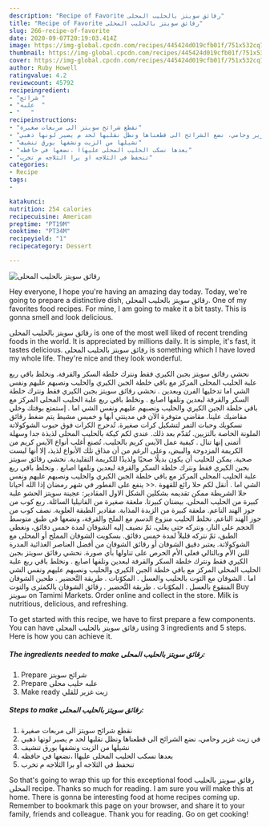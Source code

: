 ```yaml
---
description: "Recipe of Favorite رقائق سويتز بالحليب المحلى"
title: "Recipe of Favorite رقائق سويتز بالحليب المحلى"
slug: 266-recipe-of-favorite
date: 2020-09-07T20:19:03.414Z
image: https://img-global.cpcdn.com/recipes/445424d019cfb01f/751x532cq70/الصورة-الرئيسية-لوصفةرقائق-سويتز-بالحليب-المحلى.jpg
thumbnail: https://img-global.cpcdn.com/recipes/445424d019cfb01f/751x532cq70/الصورة-الرئيسية-لوصفةرقائق-سويتز-بالحليب-المحلى.jpg
cover: https://img-global.cpcdn.com/recipes/445424d019cfb01f/751x532cq70/الصورة-الرئيسية-لوصفةرقائق-سويتز-بالحليب-المحلى.jpg
author: Ruby Howell
ratingvalue: 4.2
reviewcount: 45792
recipeingredient:
- "شرائح "
- "علبه  "
- "   "
recipeinstructions:
- "نقطع شرائح سويتز الى مربعات صغيرة"
- "في زيت غزير وحامي، نضع الشرائح الى قطعناها ونظل نقلبها لحد م يصير لونها ذهبي"
- "نشيلها من الزيت ونشفها بورق تنشيف"
- "بعدها نسكب الحليب المحلى عليهاا ،نضعها في حافظه"
- "تنحفظ في الثلاجه او برا الثلاجه م تخرب"
categories:
- Recipe
tags:
- 

katakunci:  
nutrition: 254 calories
recipecuisine: American
preptime: "PT19M"
cooktime: "PT34M"
recipeyield: "1"
recipecategory: Dessert

---
```



![رقائق سويتز بالحليب المحلى](https://img-global.cpcdn.com/recipes/445424d019cfb01f/751x532cq70/الصورة-الرئيسية-لوصفةرقائق-سويتز-بالحليب-المحلى.jpg)

Hey everyone, I hope you're having an amazing day today. Today, we're going to prepare a distinctive dish, رقائق سويتز بالحليب المحلى. One of my favorites food recipes. For mine, I am going to make it a bit tasty. This is gonna smell and look delicious.

رقائق سويتز بالحليب المحلى is one of the most well liked of recent trending foods in the world. It is appreciated by millions daily. It is simple, it's fast, it tastes delicious. رقائق سويتز بالحليب المحلى is something which I have loved my whole life. They're nice and they look wonderful.

نحشي رقائق سويتز بجبن الكيري فقط ونترك خلطة السكر والقرفة. ونخلط باقي ربع علبة الحليب المحلى المركز مع باقي خلطة الجبن الكيري والحليب ونصبهم عليهم ونفس الشي اما تدخليها الفرن وبعدين . نحشي رقائق سويتز بجبن الكيري فقط ونترك خلطة السكر والقرفة لبعدين ونلفها اصابع . ونخلط باقي ربع علبة الحليب المحلى المركز مع باقي خلطة الجبن الكيري والحليب ونصبهم عليهم ونفس الشي اما . إستمتع بوقتك وخلي مقاضيك علينا. مقاضي متوفرة الآن في مدينتي أبها و خميس مشيط يتم ضغط رقائق نسكويك وحبات التمر لتشكيل كرات صغيرة. تُدحرج الكرات فوق حبوب الشوكولاتة الملونة الخاصة بالتزيين. تُقدّم بعد ذلك. عندي لكم كيكة بالحليب المحلى لذيذة جدا وسهلة أتمنى إنها تنال . كيفية عمل الآيس كريم بالحليب. تُصنع أغلب أنواع الآيس كريم من الكريمة المزدوجة والبيض، وعلى الرغم من أن مذاق تلك الأنواع لذيذ، إلا أنها ليست صحية. يمكن للحليب أن يكون بديلًا صحيًا ولذيذًا للكريمة التقليدية. نحشي رقائق سويتز بجبن الكيري فقط ونترك خلطة السكر والقرفة لبعدين ونلفها اصابع . ونخلط باقي ربع علبة الحليب المحلى المركز مع باقي خلطة الجبن الكيري والحليب ونصبهم عليهم ونفس الشي اما . أنقل لكم حلا رائع للقهوة .&lt;&lt; ينفع على الفطور في شهر رمضان إذا الله أحيانا حلا الشريطة ممكن تقديمه بشكلين الشكل الاول المقادير: عجينة سويتز الحشو علبة كبيرة من الحليب المحلى. بيضتان كبيرتا. ملعقة صغيرة من الفانيليا السائلة. ربع كوب من جوز الهند الناعم. ملعقة كبيرة من الزبدة المذابة. مقادير الطبقة العلوية. نصف كوب من جوز الهند الناعم. نخلط الحليب منزوع الدسم مع الملح والقرفة، ونضعها في طبق متوسط الحجم على النار، ونتركه حتى يغلي، ثمّ نضيف إليه الشوفان لمدة خمس دقائق، ونغطي الطبق، ثمّ نتركه قليلاً لمدة خمس دقائق. بسكويت الشوفان المملح أو المحلى مع الشوكولاتة. يعتبر دقيق الشوفان أو رقائق الشوفان من أفضل العناصر الغذائية المدرة للبن الأم وبالتالي فعلى الأم الحرص على تناولها بأي صورة. نحشي رقائق سويتز بجبن الكيري فقط ونترك خلطة السكر والقرفة لبعدين ونلفها اصابع . ونخلط باقي ربع علبة الحليب المحلى المركز مع باقي خلطة الجبن الكيري والحليب ونصبهم عليهم ونفس الشي اما . الشوفان مع التوت بالحليب والعسل . المكوّنات . طريقة التَّحضير . طحين الشوفان المنقوع بالعسل . المكوّنات . طريقة التَّحضير . رقائق الشوفان بالكمثرى والتوت Buy سويتز on Tamimi Markets. Order online and collect in the store. Milk is nutritious, delicious, and refreshing.


To get started with this recipe, we have to first prepare a few components. You can have رقائق سويتز بالحليب المحلى using 3 ingredients and 5 steps. Here is how you can achieve it.

<!--inarticleads1-->

##### The ingredients needed to make رقائق سويتز بالحليب المحلى:

1. Prepare شرائح سويتز
1. Prepare علبه حليب محلى
1. Make ready  زيت غزير للقلي




<!--inarticleads2-->

##### Steps to make رقائق سويتز بالحليب المحلى:

1. نقطع شرائح سويتز الى مربعات صغيرة
1. في زيت غزير وحامي، نضع الشرائح الى قطعناها ونظل نقلبها لحد م يصير لونها ذهبي
1. نشيلها من الزيت ونشفها بورق تنشيف
1. بعدها نسكب الحليب المحلى عليهاا ،نضعها في حافظه
1. تنحفظ في الثلاجه او برا الثلاجه م تخرب




So that's going to wrap this up for this exceptional food رقائق سويتز بالحليب المحلى recipe. Thanks so much for reading. I am sure you will make this at home. There is gonna be interesting food at home recipes coming up. Remember to bookmark this page on your browser, and share it to your family, friends and colleague. Thank you for reading. Go on get cooking!
